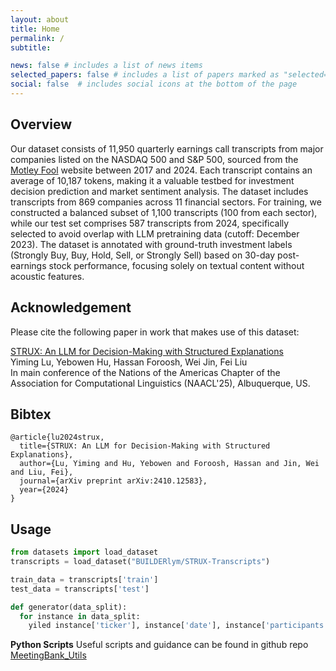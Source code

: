 ```yaml
---
layout: about
title: Home
permalink: /
subtitle:

news: false # includes a list of news items
selected_papers: false # includes a list of papers marked as "selected={true}"
social: false  # includes social icons at the bottom of the page
---
```


## Overview
Our dataset consists of 11,950 quarterly earnings call transcripts from major companies listed on the NASDAQ 500 and S&P 500, sourced from the [Motley Fool](https://www.fool.com/) website between 2017 and 2024. Each transcript contains an average of 10,187 tokens, making it a valuable testbed for investment decision prediction and market sentiment analysis. The dataset includes transcripts from 869 companies across 11 financial sectors. For training, we constructed a balanced subset of 1,100 transcripts (100 from each sector), while our test set comprises 587 transcripts from 2024, specifically selected to avoid overlap with LLM pretraining data (cutoff: December 2023). The dataset is annotated with ground-truth investment labels (Strongly Buy, Buy, Hold, Sell, or Strongly Sell) based on 30-day post-earnings stock performance, focusing solely on textual content without acoustic features.

## Acknowledgement

Please cite the following paper in work that makes use of this dataset:

[STRUX: An LLM for Decision-Making with Structured Explanations](https://arxiv.org/abs/2410.12583)\
Yiming Lu, Yebowen Hu, Hassan Foroosh, Wei Jin, Fei Liu\
In main conference of the Nations of the Americas Chapter of the Association for Computational Linguistics (NAACL'25), Albuquerque, US.

## Bibtex
```
@article{lu2024strux,
  title={STRUX: An LLM for Decision-Making with Structured Explanations},
  author={Lu, Yiming and Hu, Yebowen and Foroosh, Hassan and Jin, Wei and Liu, Fei},
  journal={arXiv preprint arXiv:2410.12583},
  year={2024}
}
```

## Usage
```python
from datasets import load_dataset
transcripts = load_dataset("BUILDERlym/STRUX-Transcripts")

train_data = transcripts['train']
test_data = transcripts['test']

def generator(data_split):
  for instance in data_split:
    yiled instance['ticker'], instance['date'], instance['participants'], instance['prepared_remarks'], instance['questions_and_answers']
```

**Python Scripts**
Useful scripts and guidance can be found in github repo [MeetingBank_Utils](https://github.com/YebowenHu/MeetingBank-utils)

